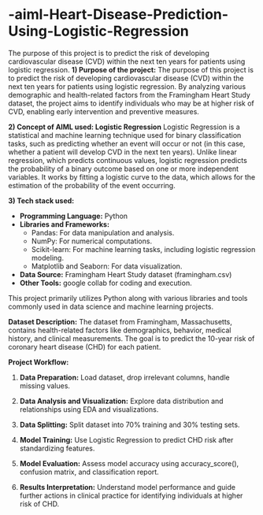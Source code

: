 # -aiml-Heart-Disease-Prediction-Using-Logistic-Regression
The purpose of this project is to predict the risk of developing cardiovascular disease (CVD) within the next ten years for patients using logistic regression.
**1) Purpose of the project:**
The purpose of this project is to predict the risk of developing cardiovascular disease (CVD) within the next ten years for patients using logistic regression. By analyzing various demographic and health-related factors from the Framingham Heart Study dataset, the project aims to identify individuals who may be at higher risk of CVD, enabling early intervention and preventive measures.

**2) Concept of AIML used: Logistic Regression**
Logistic Regression is a statistical and machine learning technique used for binary classification tasks, such as predicting whether an event will occur or not (in this case, whether a patient will develop CVD in the next ten years). Unlike linear regression, which predicts continuous values, logistic regression predicts the probability of a binary outcome based on one or more independent variables. It works by fitting a logistic curve to the data, which allows for the estimation of the probability of the event occurring.

**3) Tech stack used:**
- **Programming Language:** Python
- **Libraries and Frameworks:**
  - Pandas: For data manipulation and analysis.
  - NumPy: For numerical computations.
  - Scikit-learn: For machine learning tasks, including logistic regression modeling.
  - Matplotlib and Seaborn: For data visualization.
- **Data Source:** Framingham Heart Study dataset (framingham.csv)
- **Other Tools:** google collab  for coding and execution.

This project primarily utilizes Python along with various libraries and tools commonly used in data science and machine learning projects.

**Dataset Description:**
The dataset from Framingham, Massachusetts, contains health-related factors like demographics, behavior, medical history, and clinical measurements. The goal is to predict the 10-year risk of coronary heart disease (CHD) for each patient.

**Project Workflow:**

1. **Data Preparation:** Load dataset, drop irrelevant columns, handle missing values.

2. **Data Analysis and Visualization:** Explore data distribution and relationships using EDA and visualizations.

3. **Data Splitting:** Split dataset into 70% training and 30% testing sets.

4. **Model Training:** Use Logistic Regression to predict CHD risk after standardizing features.

5. **Model Evaluation:** Assess model accuracy using accuracy_score(), confusion matrix, and classification report.

6. **Results Interpretation:** Understand model performance and guide further actions in clinical practice for identifying individuals at higher risk of CHD.
